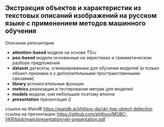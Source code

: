 ## Экстракция объектов и характеристик из текстовых описаний изображений на русском языке с применением методов машинного обучения

Описание репозитория

- **attention-based** модели на основе T5ru
- **pos-based** модели основанные на эвристиках и грамматическом разборе предложений
- **dataset** датасеты, сгенерированные для обучения моделей (и только объект-признаки и с дополнительными пространственными связаями)
- **library** вспомогательные функции
- **metrics** реализация и тестирование метрик для моделей
- **models** модели. они небольшие поэтому вполне
- **presentation** презентация ()

ссылка на WandB https://wandb.ai/shiltsov-da/vkr-hse-object-detection
ссылка на презентацию https://github.com/shiltsov/MOBC-VKR/blob/main/presentation/vkr-presentation.pdf
